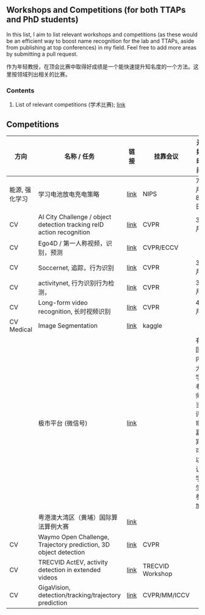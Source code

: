 ## Workshops and Competitions (for both TTAPs and PhD students)

In this list, I aim to list relevant workshops and competitions (as these would be an efficient way to boost name recognition for the lab and TTAPs, aside from publishing at top conferences) in my field. Feel free to add more areas by submitting a pull request.

作为年轻教授，在顶会比赛中取得好成绩是一个能快速提升知名度的一个方法。这里按领域列出相关的比赛。


### Contents
1. List of relevant competitions (学术比赛); [link](#competitions)


## Competitions

| 方向           | 名称 / 任务                                                           | 链接                                                                       | 挂靠会议         | 开始时间                                 | 结束时间 | 开会时间 |
|----------------|-----------------------------------------------------------------------|----------------------------------------------------------------------------|------------------|------------------------------------------|----------|----------|
| 能源, 强化学习 | 学习电池放电充电策略                                                  | [link](https://www.aicrowd.com/challenges/neurips-2022-citylearn-challenge)        | NIPS             |                                   7月8日 | 10月31日 | 12月     |
| CV             | AI City Challenge / object detection tracking reID action recognition | [link](https://www.aicitychallenge.org/)                                           | CVPR             | 3月                                      | 4月      |          |
| CV             | Ego4D / 第一人称视频，识别，预测                                      | [link](https://ego4d-data.org/docs/challenge/)                                     | CVPR/ECCV        |                                          |          |          |
| CV             | Soccernet, 追踪，行为识别                                             | [link](https://www.soccer-net.org/challenges/2022)                                 | CVPR             | 3月                                      | 6月      |          |
| CV             | activitynet, 行为识别行为检测，                                       | [link](http://activity-net.org/)                                                   | CVPR             | 3月                                      | 6月      |          |
| CV             | Long-form video recognition, 长时视频识别                             | [link](https://sites.google.com/view/loveucvpr22)                                  | CVPR             | 4月                                      | 6月      |          |
| CV Medical     | Image Segmentation                                                    | [link](https://www.kaggle.com/competitions/uw-madison-gi-tract-image-segmentation) | kaggle           |                                          |          |          |
|                | 极市平台 (微信号)                                                     | [link](https://www.cvmart.net/list/CCBR2022)                                       |                  | 有国内大学老师当评审嘉宾, 可以让学生参加 |          |          |
|                | 粤港澳大湾区（黄埔）国际算法算例大赛                                  | [link](https://iacc.pazhoulab-huangpu.com/)                                        |                  |                                          |          |          |
| CV             | Waymo Open Challenge, Trajectory prediction, 3D object detection      | [link](https://waymo.com/open/challenges/)                                         | CVPR             |                                          | 5月      |          |
| CV             | TRECVID ActEV, activity detection in extended videos                  | [link](https://actev.nist.gov/)                                                    | TRECVID Workshop |                                          | 10月     | 11月     |
| CV             | GigaVision, detection/tracking/trajectory prediction                  | [link](https://gigavision.cn/?nav=home&type=nav)                                   | CVPR/MM/ICCV     |                                          |          |          |
